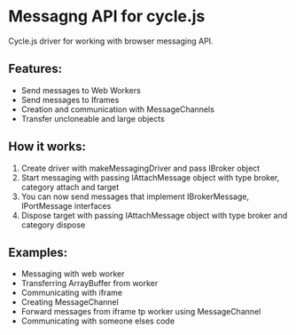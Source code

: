 # Messagng API for cycle.js
 Cycle.js driver for working with browser messaging API.
## Features:
 - Send messages to Web Workers
 - Send messages to Iframes
 - Creation and communication with MessageChannels
 - Transfer uncloneable and large objects
## How it works:
 1. Create driver with makeMessagingDriver and pass IBroker object
 2. Start messaging with passing IAttachMessage object with type broker, category attach and target
 3. You can now send messages that implement IBrokerMessage, IPortMessage interfaces
 4. Dispose target with passing IAttachMessage object with type broker and category dispose
## Examples:
 - Messaging with web worker
 - Transferring ArrayBuffer from worker
 - Communicating with iframe
 - Creating MessageChannel
 - Forward messages from iframe tp worker using MessageChannel
 - Communicating with someone elses code 